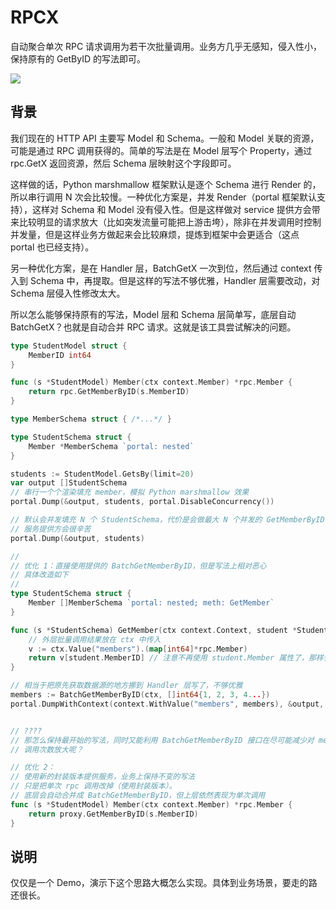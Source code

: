 # RPCX

自动聚合单次 RPC 请求调用为若干次批量调用。业务方几乎无感知，侵入性小，保持原有的 GetByID 的写法即可。

![](https://pic3.zhimg.com/v2-700a32e38e1de03ac6997241804b5a6b.png)

## 背景

我们现在的 HTTP API 主要写 Model 和 Schema。一般和 Model 关联的资源，可能是通过 RPC 调用获得的。简单的写法是在 Model 层写个 Property，通过rpc.GetX 返回资源，然后 Schema 层映射这个字段即可。

这样做的话，Python marshmallow 框架默认是逐个 Schema 进行 Render 的，所以串行调用 N 次会比较慢。一种优化方案是，并发 Render（portal 框架默认支持），这样对 Schema 和 Model 没有侵入性。但是这样做对 service 提供方会带来比较明显的请求放大（比如突发流量可能把上游击垮），除非在并发调用时控制并发量，但是这样业务方做起来会比较麻烦，提炼到框架中会更适合（这点 portal 也已经支持）。

另一种优化方案，是在 Handler 层，BatchGetX 一次到位，然后通过 context 传入到 Schema 中，再提取。但是这样的写法不够优雅，Handler 层需要改动，对 Schema 层侵入性修改太大。

所以怎么能够保持原有的写法，Model 层和 Schema 层简单写，底层自动 BatchGetX？也就是自动合并 RPC 请求。这就是该工具尝试解决的问题。

```go
type StudentModel struct {
    MemberID int64
}

func (s *StudentModel) Member(ctx context.Member) *rpc.Member {
    return rpc.GetMemberByID(s.MemberID)
}

type MemberSchema struct { /*...*/ }

type StudentSchema struct {
    Member *MemberSchema `portal: nested`
}

students := StudentModel.GetsBy(limit=20)
var output []StudentSchema
// 串行一个个渲染填充 member，模拟 Python marshmallow 效果
portal.Dump(&output, students, portal.DisableConcurrency()) 

// 默认会并发填充 N 个 StudentSchema，代价是会做最大 N 个并发的 GetMemberByID 请求
// 服务提供方会很辛苦
portal.Dump(&output, students)

// 
// 优化 1：直接使用提供的 BatchGetMemberByID，但是写法上相对恶心
// 具体改造如下
//
type StudentSchema struct {
    Member []MemberSchema `portal: nested; meth: GetMember`
}

func (s *StudentSchema) GetMember(ctx context.Context, student *StudentModel) *rpc.Member {
    // 外层批量调用结果放在 ctx 中传入
    v := ctx.Value("members").(map[int64]*rpc.Member)
    return v[student.MemberID] // 注意不再使用 student.Member 属性了，那样会单次调用
}

// 相当于把原先获取数据源的地方挪到 Handler 层写了，不够优雅
members := BatchGetMemberByID(ctx, []int64{1, 2, 3, 4...})
portal.DumpWithContext(context.WithValue("members", members), &output, students)


// ????
// 那怎么保持最开始的写法，同时又能利用 BatchGetMemberByID 接口在尽可能减少对 member 服务
// 调用次数放大呢？

// 优化 2：
// 使用新的封装版本提供服务，业务上保持不变的写法
// 只是把单次 rpc 调用改掉（使用封装版本）。
// 底层会自动合并成 BatchGetMemberByID，但上层依然表现为单次调用
func (s *StudentModel) Member(ctx context.Member) *rpc.Member {
    return proxy.GetMemberByID(s.MemberID)
}
```

## 说明

仅仅是一个 Demo，演示下这个思路大概怎么实现。具体到业务场景，要走的路还很长。
